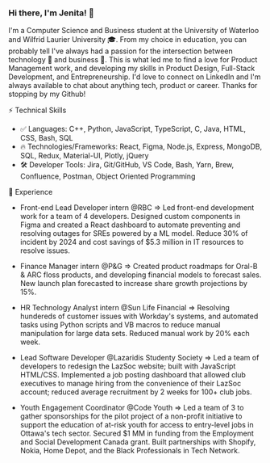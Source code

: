 ### Hi there, I'm Jenita! 👋
I'm a Computer Science and Business student at the University of Waterloo and Wilfrid Laurier University 🎓. From my choice in education, you can probably tell I've always had a passion for the intersection between technology 🤖 and business 💼. This is what led me to find a love for Product Management work, and developing my skills in Product Design, Full-Stack Development, and Entrepreneurship. I'd love to connect on LinkedIn and I'm always available to chat about anything tech, product or career. Thanks for stopping by my Github!

⚡ Technical Skills

* ✅ Languages: C++, Python, JavaScript, TypeScript, C, Java, HTML, CSS, Bash, SQL
* 🔥 Technologies/Frameworks: React, Figma, Node.js, Express, MongoDB, SQL, Redux, Material-UI, Plotly, jQuery
* 🛠️ Developer Tools: Jira, Git/GitHub, VS Code, Bash, Yarn, Brew, Confluence, Postman, Object Oriented Programming

🚀 Experience

* Front-end Lead Developer intern @RBC => Led front-end development work for a team of 4 developers. Designed custom components in Figma and created a React dashboard to automate preventing and resolving outages for SREs powered by a ML model. Reduce 30% of incident by 2024 and cost savings of $5.3 million in IT resources to resolve issues.

* Finance Manager intern @P&G => Created product roadmaps for Oral-B & ARC floss products, and developing financial models to forecast sales. New launch plan forecasted to increase share growth projections by 15%.

* HR Technology Analyst intern @Sun Life Financial => Resolving hundereds of customer issues with Workday's systems, and automated tasks using Python scripts and VB macros to reduce manual manipulation for large data sets. Reduced manual work by 20% each week.

* Lead Software Developer @Lazaridis Studenty Society => Led a team of developers to redesign the LazSoc website; built with JavaScript HTML/CSS. Implemented a job posting dashboard that allowed club executives to manage hiring from the convenience of their LazSoc account; reduced average recruitment by 2 weeks for 100+ club jobs.

* Youth Engagement Coordinator @Code Youth => Led a team of 3 to gather sponsorships for the pilot project of a non-profit initiative to support the education of at-risk youth for access to entry-level jobs in Ottawa's tech sector. Secured $1 MM in funding from the Employment and Social Development Canada grant. Built partnerships with Shopify, Nokia, Home Depot, and the Black Professionals in Tech Network.

